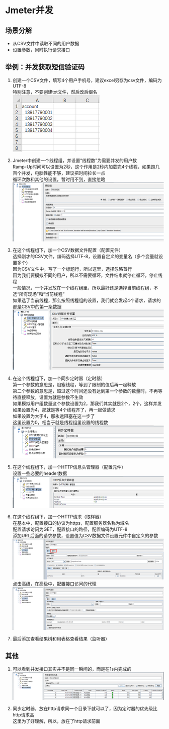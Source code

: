 # Jmeter并发   

## 场景分解  
- 从CSV文件中读取不同的用户数据  
- 设置参数，同时执行请求接口  

## 举例：并发获取短信验证码   
1. 创建一个CSV文件，填写4个用户手机号，建议excel另存为csv文件，编码为UTF-8   
    特别注意，不要创建txt文件，然后改后缀名  
    ![image](pic/bingfa/bingfa001.png)   

2. Jmeter中创建一个线程组，并设置“线程数”为需要并发的用户数  
    Ramp-Up时间可以设置为2秒，这个作用是2秒内加载完4个线程，如果跑几百个并发，电脑性能不够，建议把时间拉长一点    
    循环次数和其他的设置，暂时用不到，直接忽略  
    ![image](pic/bingfa/bingfa002.png)  

3. 在这个线程组下，加一个CSV数据文件配置（配置元件）  
    选择刚才的CSV文件，编码选择UTF-8，设置自定义的变量名（多个变量就设置多个）  
    因为CSV文件中，写了一个标题行，所以这里，选择忽略首行  
    因为我们要模拟不同的用户，所以不需要循环，文件结束就停止循环，停止线程   
    一般情况，一个并发放在一个线程组里，所以最好还是选择当前线程组，不选“所有现场”和“当前线程”   
    如果选了当前线程，那么按照线程组的设置，我们就会发起4个请求，请求的都是CSV中的第一条数据   
    ![image](pic/bingfa/bingfa003.png)   

4. 在这个线程组下，加一个同步定时器（定时器）  
    第一个参数的意思是，阻塞线程，等到了限制的值后再一起释放    
    第二个参数的意思是，超过这个时间还没有达到第一个参数的数量时，不再等待直接释放，设置为就是参数不生效   
    如果模拟用户组数量这个参数设置为2，那我们其实就是2个，2个，这样并发  
    如果设置为4，那就是等4个线程齐了，再一起做请求  
    如果设置为大于4，那永远阻塞在这一步了   
    这里设置为0，相当于就是线程组里设置的线程数  
    ![image](pic/bingfa/bingfa004.png)   
    
5. 在这个线程组下，加一个HTTP信息头管理器（配置元件）  
    设置一些必要的header数据  
    ![image](pic/bingfa/bingfa005.png)   
    
6. 在这个线程组下，加一个HTTP请求（取样器）  
    在基本中，配置接口的协议为https，配置服务器名称为域名  
    配置请求访问为GET，配置接口的路径，配置编码为UTF-8  
    添加URL后面的请求参数，设置值为CSV数据文件设置元件中自定义的参数  
    ![image](pic/bingfa/bingfa006.png)    
    点击高级，在高级中，配置接口访问的代理  
    ![image](pic/bingfa/bingfa007.png)        
    
7. 最后添加查看结果树和用表格查看结果（监听器）  

## 其他   
1. 可以看到并发接口其实并不是同一瞬间的，而是在1s内完成的  
   ![image](pic/bingfa/bingfa008.png)  

2. 同步定时器，放在http请求同一个目录下就可以了，因为定时器的优先级比http请求高  
    这里为了好理解，所以，放在了http请求前面  
     